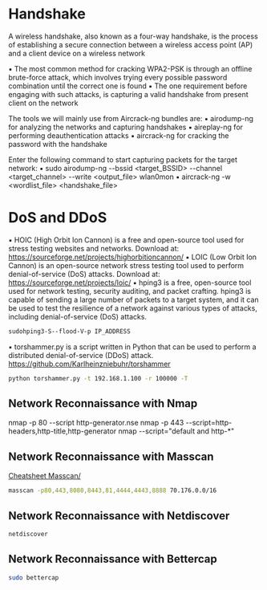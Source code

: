 # Handshake

A wireless handshake, also known as a four-way handshake, is the 
process of establishing a secure connection between a wireless 
access point (AP) and a client device on a wireless network

▪ The most common method for cracking WPA2-PSK is through an offline brute-force attack, which involves trying every possible password combination until the correct one is found
▪ The one requirement before engaging with such attacks, is 
capturing a valid handshake from present client on the network

The tools we will mainly use from Aircrack-ng bundles are:
▪ airodump-ng for analyzing the networks and capturing handshakes
▪ aireplay-ng for performing deauthentication attacks
▪ aircrack-ng for cracking the password with the handshake


Enter the following command to start capturing packets for the target network:
▪ sudo airodump-ng --bssid <target_BSSID> --channel <target_channel> --write <output_file> wlan0mon
▪ aircrack-ng -w <wordlist_file> <handshake_file>

# DoS and DDoS

▪ HOIC (High Orbit Ion Cannon) is a free and open-source tool used for stress testing websites and networks. 
Download at: https://sourceforge.net/projects/highorbitioncannon/ 
▪ LOIC (Low Orbit Ion Cannon) is an open-source network stress testing tool used to perform denial-of-service (DoS) attacks. 
Download at: https://sourceforge.net/projects/loic/
▪ hping3 is a free, open-source tool used for network testing, security auditing, and packet crafting. hping3 is capable of sending a large number of packets to a target system, and it can be used to test the resilience of a network against various types of attacks, including denial-of-service (DoS) attacks.

```sh
sudohping3-S--flood-V-p IP_ADDRESS
```

▪ torshammer.py is a script written in Python that can be used to perform a distributed denial-of-service (DDoS) attack.
https://github.com/Karlheinzniebuhr/torshammer 

```sh
python torshammer.py -t 192.168.1.100 -r 100000 -T
```


##  Network Reconnaissance with Nmap
nmap -p 80 --script http-generator.nse
nmap -p 443 --script=http-headers,http-title,http-generator 
nmap --script="default and http-*" 

##  Network Reconnaissance with Masscan
[Cheatsheet Masscan/](https://cheatsheet.haax.fr/network/port-scanning/masscan_cheatsheet/)
```sh
masscan -p80,443,8080,8443,81,4444,4443,8888 70.176.0.0/16
```
##  Network Reconnaissance with Netdiscover
```sh
netdiscover
```
## Network Reconnaissance with Bettercap
```sh
sudo bettercap
```
